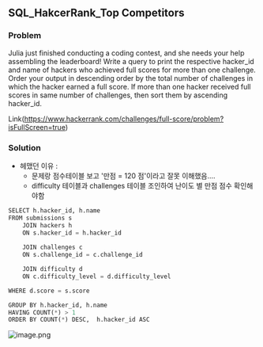 ## SQL_HakcerRank_Top Competitors

### Problem
Julia just finished conducting a coding contest, and she needs your help assembling the leaderboard! Write a query to print the respective hacker_id and name of hackers who achieved full scores for more than one challenge. Order your output in descending order by the total number of challenges in which the hacker earned a full score. If more than one hacker received full scores in same number of challenges, then sort them by ascending hacker_id.

Link(https://www.hackerrank.com/challenges/full-score/problem?isFullScreen=true)

### Solution
- 헤맸던 이유 : 
    - 문제랑 점수테이블 보고 '만점 = 120 점'이라고 잘못 이해했음....
    - difficulty 테이블과 challenges 테이블 조인하여 난이도 별 만점 점수 확인해야함


```python
SELECT h.hacker_id, h.name
FROM submissions s
    JOIN hackers h
    ON s.hacker_id = h.hacker_id
        
    JOIN challenges c
    ON s.challenge_id = c.challenge_id

    JOIN difficulty d
    ON c.difficulty_level = d.difficulty_level

WHERE d.score = s.score

GROUP BY h.hacker_id, h.name
HAVING COUNT(*) > 1
ORDER BY COUNT(*) DESC,  h.hacker_id ASC
```

![image.png](attachment:image.png)


```python

```
